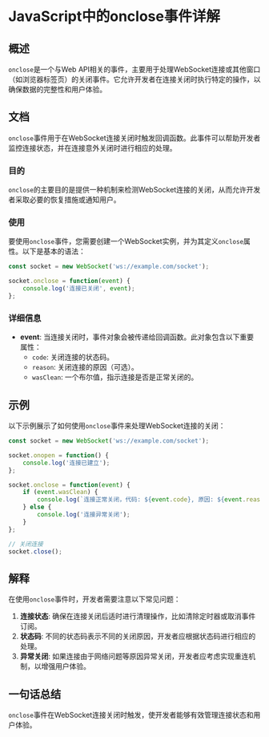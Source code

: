 <!--
Meta Description: # JavaScript中的onclose事件详解 ## 概述 `onclose`是一个与Web API相关的事件，主要用于处理WebSocket连接或其他窗口（如浏览器标签页）的关闭事件。它允许开发者在连接关闭时执行特定的操作，以确保数据的完整性和用户体验。 ## 文档 `onclose`事件用于...
Meta Keywords: onclose, socket, event, console, log
-->

# JavaScript中的onclose事件详解

## 概述
`onclose`是一个与Web API相关的事件，主要用于处理WebSocket连接或其他窗口（如浏览器标签页）的关闭事件。它允许开发者在连接关闭时执行特定的操作，以确保数据的完整性和用户体验。

## 文档
`onclose`事件用于在WebSocket连接关闭时触发回调函数。此事件可以帮助开发者监控连接状态，并在连接意外关闭时进行相应的处理。

### 目的
`onclose`的主要目的是提供一种机制来检测WebSocket连接的关闭，从而允许开发者采取必要的恢复措施或通知用户。

### 使用
要使用`onclose`事件，您需要创建一个WebSocket实例，并为其定义`onclose`属性。以下是基本的语法：

```javascript
const socket = new WebSocket('ws://example.com/socket');

socket.onclose = function(event) {
    console.log('连接已关闭', event);
};
```

### 详细信息
- **event**: 当连接关闭时，事件对象会被传递给回调函数。此对象包含以下重要属性：
  - `code`: 关闭连接的状态码。
  - `reason`: 关闭连接的原因（可选）。
  - `wasClean`: 一个布尔值，指示连接是否是正常关闭的。

## 示例
以下示例展示了如何使用`onclose`事件来处理WebSocket连接的关闭：

```javascript
const socket = new WebSocket('ws://example.com/socket');

socket.onopen = function() {
    console.log('连接已建立');
};

socket.onclose = function(event) {
    if (event.wasClean) {
        console.log(`连接正常关闭，代码: ${event.code}, 原因: ${event.reason}`);
    } else {
        console.log('连接异常关闭');
    }
};

// 关闭连接
socket.close();
```

## 解释
在使用`onclose`事件时，开发者需要注意以下常见问题：

1. **连接状态**: 确保在连接关闭后适时进行清理操作，比如清除定时器或取消事件订阅。
2. **状态码**: 不同的状态码表示不同的关闭原因，开发者应根据状态码进行相应的处理。
3. **异常关闭**: 如果连接由于网络问题等原因异常关闭，开发者应考虑实现重连机制，以增强用户体验。

## 一句话总结
`onclose`事件在WebSocket连接关闭时触发，使开发者能够有效管理连接状态和用户体验。